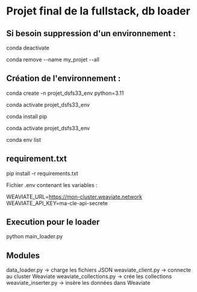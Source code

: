 # Projet final de la fullstack, db loader

## Si besoin suppression d'un environnement : 

conda deactivate

conda remove --name my_projet --all

## Création de l'environnement : 

conda create -n projet_dsfs33_env python=3.11

conda activate projet_dsfs33_env

conda install pip

conda activate projet_dsfs33_env

conda env list

## requirement.txt

pip install -r requirements.txt

Fichier .env contenant les variables : 

WEAVIATE_URL=https://mon-cluster.weaviate.network
WEAVIATE_API_KEY=ma-cle-api-secrete

## Execution pour le loader

python main_loader.py

## Modules

data_loader.py → charge les fichiers JSON
weaviate_client.py → connecte au cluster Weaviate
weaviate_collections.py → crée les collections
weaviate_inserter.py → insère les données dans Weaviate
